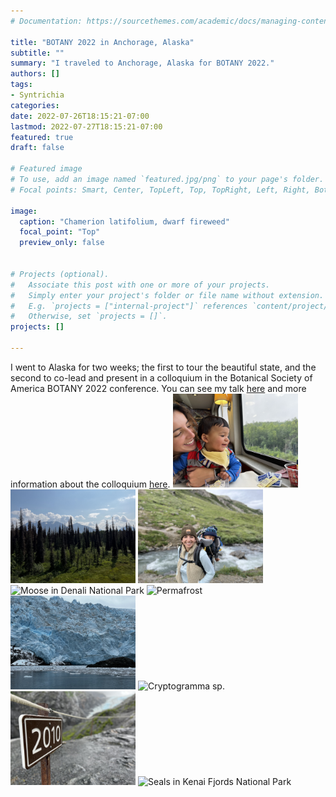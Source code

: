 ```yaml
---
# Documentation: https://sourcethemes.com/academic/docs/managing-content/

title: "BOTANY 2022 in Anchorage, Alaska"
subtitle: ""
summary: "I traveled to Anchorage, Alaska for BOTANY 2022."
authors: []
tags: 
- Syntrichia
categories: 
date: 2022-07-26T18:15:21-07:00
lastmod: 2022-07-27T18:15:21-07:00
featured: true
draft: false

# Featured image
# To use, add an image named `featured.jpg/png` to your page's folder.
# Focal points: Smart, Center, TopLeft, Top, TopRight, Left, Right, BottomLeft, Bottom, BottomRight.

image: 
  caption: "Chamerion latifolium, dwarf fireweed"
  focal_point: "Top"
  preview_only: false
  
  
# Projects (optional).
#   Associate this post with one or more of your projects.
#   Simply enter your project's folder or file name without extension.
#   E.g. `projects = ["internal-project"]` references `content/project/deep-learning/index.md`.
#   Otherwise, set `projects = []`.
projects: []

---
```


I went to Alaska for two weeks; the first to tour the beautiful state, and the second to co-lead and present in a colloquium in the Botanical Society of America BOTANY 2022 conference. You can see my talk <a href="https://www.jennaekwealor.com/talk/botany2022/" target="_blank">here</a> and more information about the colloquium <a href="https://twitter.com/Bryophyter/status/1548176508618846213?s=20&t=QoIimEjPDisrpTI7kqCPEw" target="_blank">here</a>. 
<img src="train.jpg" alt="on the Alaska Railroad" width="200"/>
<img src="trees.jpg" alt="Black Spruce" width="200"/>
<img src="denali.jpg" alt="Hiking near the Savage River in Denali National Park" width="200"/>
<img src="moose.jpg" alt="Moose in Denali National Park" width="200"/>
<img src="moss.jpg" alt="Permafrost" width="200"/>
<img src="glacier.jpg" alt="Glacier in Kenai Fjords National Park" width="200"/>
<img src="Cryptogramma.jpg" alt="Cryptogramma sp." width="200"/>
<img src="retreat.jpg" alt="Glacial retreat" width="200"/>
<img src="seals.jpg" alt="Seals in Kenai Fjords National Park" width="200"/>





















